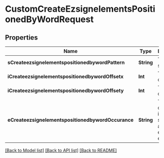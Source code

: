 # CustomCreateEzsignelementsPositionedByWordRequest

## Properties
Name | Type | Description | Notes
------------ | ------------- | ------------- | -------------
**sCreateezsignelementspositionedbywordPattern** | **String** | The word to search | 
**iCreateezsignelementspositionedbywordOffsetx** | **Int** | The X offset | 
**iCreateezsignelementspositionedbywordOffsety** | **Int** | The Y offset | 
**eCreateezsignelementspositionedbywordOccurance** | **String** | The occurance in the search to add the ezsign element | 

[[Back to Model list]](../README.md#documentation-for-models) [[Back to API list]](../README.md#documentation-for-api-endpoints) [[Back to README]](../README.md)


